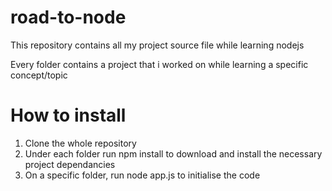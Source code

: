 # road-to-node
This repository contains all my project source file while learning nodejs

Every folder contains a project that i worked on while learning a specific concept/topic

# How to install
1. Clone the whole repository
2. Under each folder run npm install to download and install the necessary project dependancies
3. On a specific folder, run node app.js to initialise the code 
